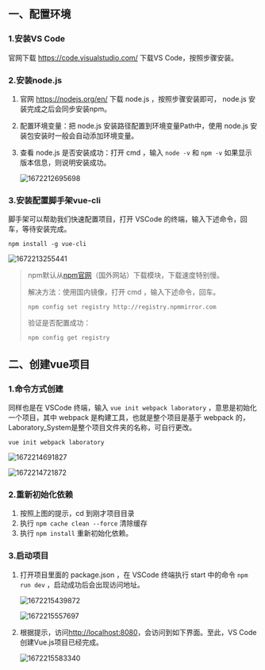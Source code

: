 ## 一、配置环境

### 1.安装VS Code

官网下载 https://code.visualstudio.com/ 下载VS Code，按照步骤安装。

### 2.安装node.js

1. 官网  https://nodejs.org/en/  下载 node.js ，按照步骤安装即可， node.js 安装完成之后会同步安装npm。

2. 配置环境变量：把 node.js 安装路径配置到环境变量Path中，使用 node.js 安装包安装时一般会自动添加环境变量。

3. 查看 node.js 是否安装成功：打开 cmd ，输入 `node -v`  和  `npm -v`  如果显示版本信息，则说明安装成功。

   ![1672212695698](C:\Users\tanwen\AppData\Roaming\Typora\typora-user-images\1672212695698.png)

### 3.安装配置脚手架vue-cli

脚手架可以帮助我们快速配置项目，打开 VSCode 的终端，输入下述命令，回车，等待安装完成。

```npm
npm install -g vue-cli
```

![1672213255441](C:\Users\tanwen\AppData\Roaming\Typora\typora-user-images\1672213255441.png)



> npm默认从[npm官网](https://registry.npmjs.org/)（国外网站）下载模块，下载速度特别慢。
>
> 解决方法：使用国内镜像，打开 cmd  ，输入下述命令，回车。
>
> ```npm
> npm config set registry http://registry.npmmirror.com
> ```
>
> 验证是否配置成功：
>
> ```npm
> npm config get registry
> ```

## 二、创建vue项目

### 1.命令方式创建

同样也是在 VSCode 终端，输入 `vue init webpack laboratory`   ，意思是初始化一个项目，其中 webpack 是构建工具，也就是整个项目是基于 webpack 的， Laboratory_System是整个项目文件夹的名称，可自行更改。

```
vue init webpack laboratory
```

![1672214691827](C:\Users\tanwen\AppData\Roaming\Typora\typora-user-images\1672214691827.png)

![1672214721872](C:\Users\tanwen\AppData\Roaming\Typora\typora-user-images\1672214721872.png)

### 2.重新初始化依赖

1. 按照上图的提示，cd 到刚才项目目录
2. 执行 `npm cache clean --force` 清除缓存
3. 执行 `npm install` 重新初始化依赖。

### 3.启动项目

1. 打开项目里面的 package.json ，在 VSCode 终端执行 start 中的命令 `npm run dev` ，启动成功后会出现访问地址。

   ![1672215439872](C:\Users\tanwen\AppData\Roaming\Typora\typora-user-images\1672215439872.png)

   ![1672215557697](C:\Users\tanwen\AppData\Roaming\Typora\typora-user-images\1672215557697.png)

2. 根据提示，访问[http://localhost:8080](http://localhost:8080/)，会访问到如下界面。至此，VS Code创建Vue.js项目已经完成。

   ![1672215583340](C:\Users\tanwen\AppData\Roaming\Typora\typora-user-images\1672215583340.png)

